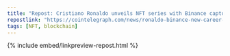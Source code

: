 ```yaml
---
title: "Repost: Cristiano Ronaldo unveils NFT series with Binance capturing career highlights"
repostlink: "https://cointelegraph.com/news/ronaldo-binance-new-career-nft-collection"
tags: [NFT, blockchain]
---
```


{% include embed/linkpreview-repost.html %}
